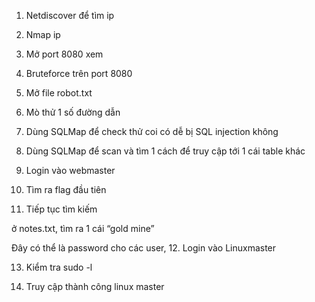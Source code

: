 1.	Netdiscover để tìm ip
 
2.	Nmap ip
 
3.	Mở port 8080 xem
 
4.	Bruteforce trên port 8080
 
5.	Mở file robot.txt
 
6.	Mò thử 1 số đường dẫn
 
 
 
7.	Dùng SQLMap để check thử coi có dễ bị SQL injection không
 
 
 
8.	Dùng SQLMap để scan và tìm 1 cách để truy cập tới 1 cái table khác
 
 
9.	Login vào webmaster
 
10.	Tìm ra flag đầu tiên
 

 
11.	Tiếp tục tìm kiếm
 
 
ở notes.txt, tìm ra 1 cái “gold mine” 
 
 
Đây có thể là password cho các user,
12.	Login vào Linuxmaster 
 
13.	Kiểm tra sudo -l
 
 
 
 
 14. Truy cập thành công linux master
	 
 
 



